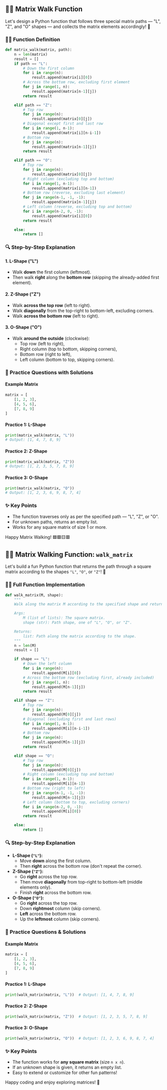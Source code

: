 

## 🏃‍♂️ Matrix Walk Function

Let's design a Python function that follows three special matrix paths — "L", "Z", and "O" shapes — and collects the matrix elements accordingly! 🚀

### 🧑‍💻 Function Definition

```python
def matrix_walk(matrix, path):
    n = len(matrix)
    result = []
    if path == "L":
        # Down the first column
        for i in range(n):
            result.append(matrix[i][0])
        # Across the bottom row, excluding first element
        for j in range(1, n):
            result.append(matrix[n-1][j])
        return result

    elif path == "Z":
        # Top row
        for j in range(n):
            result.append(matrix[0][j])
        # Diagonal except first and last row
        for i in range(1, n-1):
            result.append(matrix[i][n-i-1])
        # Bottom row
        for j in range(n):
            result.append(matrix[n-1][j])
        return result

    elif path == "O":
        # Top row
        for j in range(n):
            result.append(matrix[0][j])
        # Right column (excluding top and bottom)
        for i in range(1, n-1):
            result.append(matrix[i][n-1])
        # Bottom row (reverse, excluding last element)
        for j in range(n-1, -1, -1):
            result.append(matrix[n-1][j])
        # Left column (reverse, excluding top and bottom)
        for i in range(n-2, 0, -1):
            result.append(matrix[i][0])
        return result

    else:
        return []
```


### 🔍 Step-by-Step Explanation

#### 1. **L-Shape ("L")**

- Walk **down** the first column (leftmost).
- Then walk **right** along the **bottom row** (skipping the already-added first element).


#### 2. **Z-Shape ("Z")**

- Walk **across the top row** (left to right).
- Walk **diagonally** from the top-right to bottom-left, excluding corners.
- Walk **across the bottom row** (left to right).


#### 3. **O-Shape ("O")**

- Walk **around the outside** (clockwise):
    - Top row (left to right),
    - Right column (top to bottom, skipping corners),
    - Bottom row (right to left),
    - Left column (bottom to top, skipping corners).


### 🧪 Practice Questions with Solutions

#### Example Matrix

```python
matrix = [
    [1, 2, 3],
    [4, 5, 6],
    [7, 8, 9]
]
```


#### Practice 1: L-Shape

```python
print(matrix_walk(matrix, "L"))
# Output: [1, 4, 7, 8, 9]
```


#### Practice 2: Z-Shape

```python
print(matrix_walk(matrix, "Z"))
# Output: [1, 2, 3, 5, 7, 8, 9]
```


#### Practice 3: O-Shape

```python
print(matrix_walk(matrix, "O"))
# Output: [1, 2, 3, 6, 9, 8, 7, 4]
```


### ✨ Key Points

- The function traverses only as per the specified path — "L", "Z", or "O".
- For unknown paths, returns an empty list.
- Works for any square matrix of size 1 or more.

Happy Matrix Walking! 🟦🟩🟨🟥

## 🏃‍♂️ Matrix Walking Function: `walk_matrix`

Let's build a fun Python function that returns the path through a square matrix according to the shapes `"L"`, `"O"`, or `"Z"`! 🚦

### 🧑‍💻 Full Function Implementation

```python
def walk_matrix(M, shape):
    """
    Walk along the matrix M according to the specified shape and return the path.

    Args:
        M (list of lists): The square matrix.
        shape (str): Path shape, one of "L", "O", or "Z".

    Returns:
        list: Path along the matrix according to the shape.
    """
    n = len(M)
    result = []

    if shape == "L":
        # Down the left column
        for i in range(n):
            result.append(M[i][0])
        # Across the bottom row (excluding first, already included)
        for j in range(1, n):
            result.append(M[n-1][j])
        return result

    elif shape == "Z":
        # Top row
        for j in range(n):
            result.append(M[0][j])
        # Diagonal (excluding first and last rows)
        for i in range(1, n-1):
            result.append(M[i][n-i-1])
        # Bottom row
        for j in range(n):
            result.append(M[n-1][j])
        return result

    elif shape == "O":
        # Top row
        for j in range(n):
            result.append(M[0][j])
        # Right column (excluding top and bottom)
        for i in range(1, n-1):
            result.append(M[i][n-1])
        # Bottom row (right to left)
        for j in range(n-1, -1, -1):
            result.append(M[n-1][j])
        # Left column (bottom to top, excluding corners)
        for i in range(n-2, 0, -1):
            result.append(M[i][0])
        return result

    else:
        return []
```


### 🔍 Step-by-Step Explanation

- **L-Shape (`"L"`):**
    - Move **down** along the first column.
    - Then **right** across the bottom row (don't repeat the corner).
- **Z-Shape (`"Z"`):**
    - Go **right** across the top row.
    - Then move **diagonally** from top-right to bottom-left (middle elements only).
    - Finish **right** across the bottom row.
- **O-Shape (`"O"`):**
    - Go **right** across the top row.
    - Down **rightmost** column (skip corners).
    - **Left** across the bottom row.
    - Up the **leftmost** column (skip corners).


### 🧪 Practice Questions \& Solutions

#### Example Matrix

```python
matrix = [
    [1, 2, 3],
    [4, 5, 6],
    [7, 8, 9]
]
```


#### Practice 1: L-Shape

```python
print(walk_matrix(matrix, "L"))  # Output: [1, 4, 7, 8, 9]
```


#### Practice 2: Z-Shape

```python
print(walk_matrix(matrix, "Z"))  # Output: [1, 2, 3, 5, 7, 8, 9]
```


#### Practice 3: O-Shape

```python
print(walk_matrix(matrix, "O"))  # Output: [1, 2, 3, 6, 9, 8, 7, 4]
```


### ✨ Key Points

- The function works for **any square matrix** (size `n x n`).
- If an unknown shape is given, it returns an empty list.
- Easy to extend or customize for other fun patterns!

Happy coding and enjoy exploring matrices! 🎉

